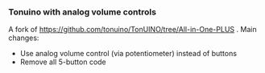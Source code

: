 ### Tonuino with analog volume controls

A fork of https://github.com/tonuino/TonUINO/tree/All-in-One-PLUS . Main changes:
- Use analog volume control (via potentiometer) instead of buttons
- Remove all 5-button code
